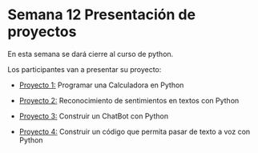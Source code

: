 # Semana 12 Presentación de proyectos

En esta semana se dará cierre al curso de python.

Los participantes van a presentar su proyecto:

* [Proyecto 1:](https://github.com/jcombari/Curso-de-Python-para-LICA/tree/main/Semana12/proyecto%201%20Programar%20una%20Calculadora%20en%20Python) Programar una Calculadora en Python

* [Proyecto 2:](https://github.com/jcombari/Curso-de-Python-para-LICA/tree/main/Semana12/proyecto%202%20Reconocimiento%20de%20sentimientos%20en%20textos%20con%20Python) Reconocimiento de sentimientos en textos con Python

* [Proyecto 3:](https://github.com/jcombari/Curso-de-Python-para-LICA/tree/main/Semana12/proyecto%203%20Construir%20un%20ChatBot%20con%20Python) Construir un ChatBot con Python

* [Proyecto 4:](https://github.com/jcombari/Curso-de-Python-para-LICA/tree/main/Semana12/proyecto%204%20Construir%20un%20c%C3%B3digo%20que%20%20permita%20pasar%20de%20texto%20a%20voz%20con%20Python) Construir un código que  permita pasar de texto a voz con Python
